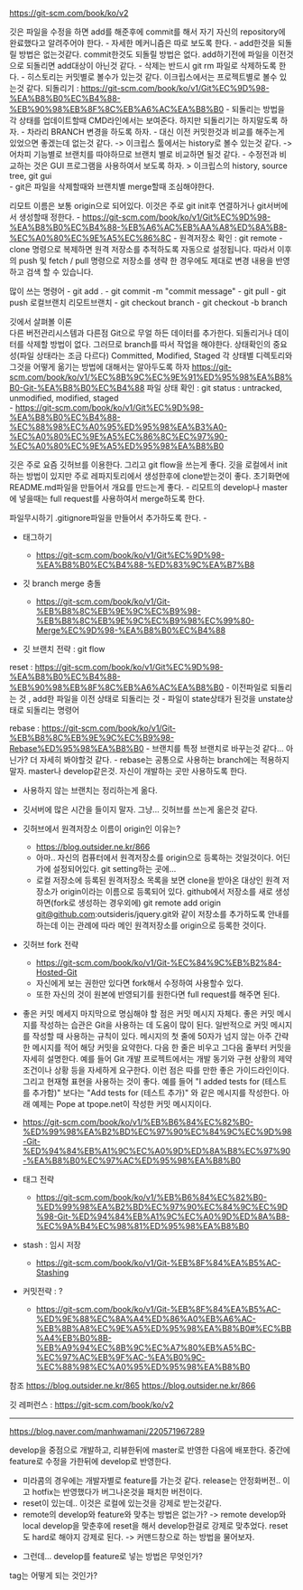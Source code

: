 https://git-scm.com/book/ko/v2

깃은 파일을 수정을 하면 add를 해준후에 commit를 해서 자기 자신의 repository에 완료했다고 알려주어야 한다.
	- 자세한 메커니즘은 따로 보도록 한다.
	- add한것을 되돌릴 방법은 없는것같다. commit한것도 되돌릴 방법은 없다. 
		add하기전에 파일을 이전것으로 되돌리면 add대상이 아닌것 같다.
	- 삭제는 반드시 git rm 파일로 삭제하도록 한다. 
	- 히스토리는 커밋별로 볼수가 있는것 같다. 
		이크립스에서는 프로젝트별로 볼수 있는것 같다. 
		되돌리기 : https://git-scm.com/book/ko/v1/Git%EC%9D%98-%EA%B8%B0%EC%B4%88-%EB%90%98%EB%8F%8C%EB%A6%AC%EA%B8%B0
			- 되돌리는 방법을 각 상태를 업데이트할때 CMD라인에서는 보여준다. 하지만 되돌리기는 하지말도록 하자. 
			- 차라리 BRANCH 변경을 하도록 하자.
	- 대신 이전 커밋한것과 비교를 해주는게 있었으면 좋겠는데 없는것 같다. 
		-> 이크립스 툴에서는 history로 볼수 있는것 같다.
		-> 어차피 기능별로 브랜치를 따야하므로 브랜치 별로 비교하면 될것 같다.
	- 수정전과 비교하는 것은 GUI 프로그램을 사용하여서 보도록 하자.
		> 이크립스의 history, source tree, git gui	
	- git은 파일을 삭제할때와 브랜치별 merge할때 조심해야한다.

리모트 이름은 보통 origin으로 되어있다. 이것은 주로 git init후 연결하거나 git서버에서 생성할때 정한다.
	- https://git-scm.com/book/ko/v1/Git%EC%9D%98-%EA%B8%B0%EC%B4%88-%EB%A6%AC%EB%AA%A8%ED%8A%B8-%EC%A0%80%EC%9E%A5%EC%86%8C
	- 원격저장소 확인 : git remote
	- clone 명령으로 복제하면 원격 저장소를 추적하도록 자동으로 설정됩니다. 따라서 이후의 push 및 fetch / pull 명령으로 저장소를 생략 한 경우에도 제대로 변경 내용을 반영하고 검색 할 수 있습니다.


많이 쓰는 명령어
	- git add .
	- git commit -m "commit message"
	- git pull
	- git push 로컬브랜치 리모트브랜치
	- git checkout branch
	- git checkout -b branch

깃에서 살펴볼 이론	
	다른 버전관리시스템과 다른점
		Git으로 무얼 하든 데이터를 추가한다. 되돌리거나 데이터를 삭제할 방법이 없다.
		그러므로 branch를 따서 작업을 해야한다.
	상태확인의 중요성(파일 상태라는 조금 다르다)
		Committed, Modified, Staged
		각 상태별 디렉토리와 그것을 어떻게 옮기는 방법에 대해서는 알아두도록 하자
			https://git-scm.com/book/ko/v1/%EC%8B%9C%EC%9E%91%ED%95%98%EA%B8%B0-Git-%EA%B8%B0%EC%B4%88
	파일 상태 확인 : git status : untracked, unmodified, modified, staged		
		- https://git-scm.com/book/ko/v1/Git%EC%9D%98-%EA%B8%B0%EC%B4%88-%EC%88%98%EC%A0%95%ED%95%98%EA%B3%A0-%EC%A0%80%EC%9E%A5%EC%86%8C%EC%97%90-%EC%A0%80%EC%9E%A5%ED%95%98%EA%B8%B0

깃은 주로 요즘 깃허브를 이용한다. 그리고 git flow을 쓰는게 좋다.
	깃을 로컬에서 init하는 방법이 있지만 주로 레파지토리에서 생성한후에 clone받는것이 좋다.
	초기화면에 README.md파일을 만들어서 개요를 만드는게 좋다.
	- 리모트의 develop나 master에 넣을때는 full request를 사용하여서 merge하도록 한다.

파일무시하기 
	.gitignore파일을 만들어서 추가하도록 한다.
		- 

* 태그하기 
	- https://git-scm.com/book/ko/v1/Git%EC%9D%98-%EA%B8%B0%EC%B4%88-%ED%83%9C%EA%B7%B8

* 깃 branch merge 충돌
	- https://git-scm.com/book/ko/v1/Git-%EB%B8%8C%EB%9E%9C%EC%B9%98-%EB%B8%8C%EB%9E%9C%EC%B9%98%EC%99%80-Merge%EC%9D%98-%EA%B8%B0%EC%B4%88

* 깃 브랜치 전략 : git flow

reset : https://git-scm.com/book/ko/v1/Git%EC%9D%98-%EA%B8%B0%EC%B4%88-%EB%90%98%EB%8F%8C%EB%A6%AC%EA%B8%B0
	- 이전파일로 되돌리는 것 , add한 파일을 이전 상태로 되돌리는 것
	- 파일이 state상태가 된것을 unstate상태로 되돌리는 명령어	

rebase : https://git-scm.com/book/ko/v1/Git-%EB%B8%8C%EB%9E%9C%EC%B9%98-Rebase%ED%95%98%EA%B8%B0
	- 브랜치를 특정 브랜치로 바꾸는것 같다... 아닌가? 더 자세히 봐야할것 같다.
	- rebase는 공통으로 사용하는 branch에는 적용하지 말자. master나 develop같은것. 자신이 개발하는 곳만 사용하도록 한다.

* 사용하지 않는 브랜치는 정리하는게 옮다.	
* 깃서버에 많은 시간을 들이지 말자. 그냥... 깃허브를 쓰는게 옮은것 같다.
* 깃허브에서 원격저장소 이름이 origin인 이유는?
	- https://blog.outsider.ne.kr/866
	- 아마.. 자신의 컴퓨터에서 원격저장소를 origin으로 등록하는 것일것이다. 어딘가에 설정되어있다. git setting하는 곳에...
	-  로컬 저장소에 등록된 원격저장소 목록을 보면 clone을 받아온 대상인 원격 저장소가 origin이라는 이름으로 등록되어 있다. github에서 저장소를 새로 생성하면(fork로 생성하는 경우외에) git remote add origin git@github.com:outsideris/jquery.git와 같이 저장소를 추가하도록 안내를 하는데 이는 관례에 따라 메인 원격저장소를 origin으로 등록한 것이다.

* 깃허브 fork 전략 
	- https://git-scm.com/book/ko/v1/Git-%EC%84%9C%EB%B2%84-Hosted-Git
	- 자신에게 보는 권한만 있다면 fork해서 수정하여 사용할수 있다.
	- 또한 자신의 것이 원본에 반영되기를 원한다면 full request를 해주면 된다.

* 좋은 커밋 메세지 
마지막으로 명심해야 할 점은 커밋 메시지 자체다. 좋은 커밋 메시지를 작성하는 습관은 Git을 사용하는 데 도움이 많이 된다. 일반적으로 커밋 메시지를 작성할 때 사용하는 규칙이 있다. 메시지의 첫 줄에 50자가 넘지 않는 아주 간략한 메시지를 적어 해당 커밋을 요약한다. 다음 한 줄은 비우고 그다음 줄부터 커밋을 자세히 설명한다. 예를 들어 Git 개발 프로젝트에서는 개발 동기와 구현 상황의 제약조건이나 상황 등을 자세하게 요구한다. 이런 점은 따를 만한 좋은 가이드라인이다. 그리고 현재형 표현을 사용하는 것이 좋다. 예를 들어 "I added tests for (테스트를 추가함)" 보다는 "Add tests for (테스트 추가)" 와 같은 메시지를 작성한다. 아래 예제는 Pope at tpope.net이 작성한 커밋 메시지이다.
 - https://git-scm.com/book/ko/v1/%EB%B6%84%EC%82%B0-%ED%99%98%EA%B2%BD%EC%97%90%EC%84%9C%EC%9D%98-Git-%ED%94%84%EB%A1%9C%EC%A0%9D%ED%8A%B8%EC%97%90-%EA%B8%B0%EC%97%AC%ED%95%98%EA%B8%B0

* 태그 전략 
	- https://git-scm.com/book/ko/v1/%EB%B6%84%EC%82%B0-%ED%99%98%EA%B2%BD%EC%97%90%EC%84%9C%EC%9D%98-Git-%ED%94%84%EB%A1%9C%EC%A0%9D%ED%8A%B8-%EC%9A%B4%EC%98%81%ED%95%98%EA%B8%B0

* stash : 임시 저장
	- https://git-scm.com/book/ko/v1/Git-%EB%8F%84%EA%B5%AC-Stashing

* 커밋전략 : ?
	- https://git-scm.com/book/ko/v1/Git-%EB%8F%84%EA%B5%AC-%ED%9E%88%EC%8A%A4%ED%86%A0%EB%A6%AC-%EB%8B%A8%EC%9E%A5%ED%95%98%EA%B8%B0#%EC%BB%A4%EB%B0%8B-%EB%A9%94%EC%8B%9C%EC%A7%80%EB%A5%BC-%EC%97%AC%EB%9F%AC-%EA%B0%9C-%EC%88%98%EC%A0%95%ED%95%98%EA%B8%B0








참조 
https://blog.outsider.ne.kr/865
https://blog.outsider.ne.kr/866


깃 레퍼런스 : https://git-scm.com/book/ko/v2



---

https://blog.naver.com/manhwamani/220571967289

develop을 중점으로 개발하고, 리뷰한뒤에 master로 반영한 다음에 배포한다. 중간에 feature로 수정을 가한뒤에 develop로 반영한다.
   - 미라콤의 경우에는 개발자별로 feature를 가는것 같다. release는 안정화버전.. 이고 hotfix는 반영했다가 버그나온것을 패치한 버전이다. 
  - reset이 있는데.. 이것은 로컬에 있는것을 강제로 받는것같다. 
   - remote의 develop와 feature와 맞추는 방법은 없는가?
      -> remote develop와 local develop을 맞춘후에 reset을 해서 develop한걸로 강제로 맞추었다. reset도 hard로 해야지 강제로 된다.
      -> 커맨드창으로 하는 방법을 물어보자.

* 그런데... develop를 feature로 넣는 방법은 무엇인가?


tag는 어떻게 되는 것인가?

